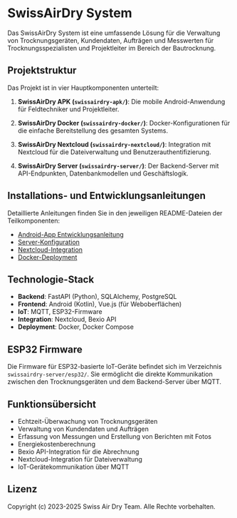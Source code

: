 # SwissAirDry System

Das SwissAirDry System ist eine umfassende Lösung für die Verwaltung von Trocknungsgeräten, Kundendaten, Aufträgen und Messwerten für Trocknungsspezialisten und Projektleiter im Bereich der Bautrocknung.

## Projektstruktur

Das Projekt ist in vier Hauptkomponenten unterteilt:

1. **SwissAirDry APK (`swissairdry-apk/`)**: 
   Die mobile Android-Anwendung für Feldtechniker und Projektleiter.

2. **SwissAirDry Docker (`swissairdry-docker/`)**: 
   Docker-Konfigurationen für die einfache Bereitstellung des gesamten Systems.

3. **SwissAirDry Nextcloud (`swissairdry-nextcloud/`)**: 
   Integration mit Nextcloud für die Dateiverwaltung und Benutzerauthentifizierung.

4. **SwissAirDry Server (`swissairdry-server/`)**: 
   Der Backend-Server mit API-Endpunkten, Datenbankmodellen und Geschäftslogik.

## Installations- und Entwicklungsanleitungen

Detaillierte Anleitungen finden Sie in den jeweiligen README-Dateien der Teilkomponenten:

- [Android-App Entwicklungsanleitung](swissairdry-apk/ENTWICKLUNG.md)
- [Server-Konfiguration](swissairdry-server/README.md)
- [Nextcloud-Integration](swissairdry-nextcloud/README.md)
- [Docker-Deployment](swissairdry-docker/docker-compose.yml)

## Technologie-Stack

- **Backend**: FastAPI (Python), SQLAlchemy, PostgreSQL
- **Frontend**: Android (Kotlin), Vue.js (für Weboberflächen)
- **IoT**: MQTT, ESP32-Firmware
- **Integration**: Nextcloud, Bexio API
- **Deployment**: Docker, Docker Compose

## ESP32 Firmware

Die Firmware für ESP32-basierte IoT-Geräte befindet sich im Verzeichnis `swissairdry-server/esp32/`. Sie ermöglicht die direkte Kommunikation zwischen den Trocknungsgeräten und dem Backend-Server über MQTT.

## Funktionsübersicht

- Echtzeit-Überwachung von Trocknungsgeräten
- Verwaltung von Kundendaten und Aufträgen
- Erfassung von Messungen und Erstellung von Berichten mit Fotos
- Energiekostenberechnung
- Bexio API-Integration für die Abrechnung
- Nextcloud-Integration für Dateiverwaltung
- IoT-Gerätekommunikation über MQTT

## Lizenz

Copyright (c) 2023-2025 Swiss Air Dry Team. Alle Rechte vorbehalten.